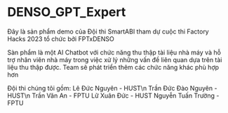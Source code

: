 ﻿# DENSO_GPT_Expert

Đây là sản phẩm demo của Đội thi SmartABI tham dự cuộc thi Factory Hacks 2023 tổ chức bởi FPTxDENSO

Sàn phẩm là một AI Chatbot với chức năng thu thập tài liệu nhà máy và hỗ trợ nhân viên nhà máy trong việc xử lý những vấn đề liên quan 
dựa trên tài liệu thu thập được. Team sẽ phát triển thêm các chức năng khác phù hợp hơn

Đội thi chúng tôi gồm:
Lê Đức Nguyên - HUST\n
Trần Đức Đào Nguyên -HUST\n
Trần Văn An - FPTU
Lữ Xuân Đức - HUST
Nguyễn Tuấn Trường - FPTU

